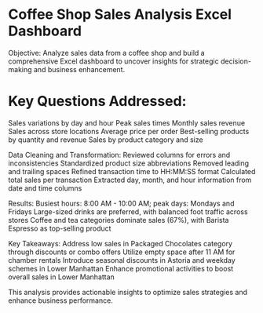 # Coffee Shop Sales Analysis Excel Dashboard

Objective: Analyze sales data from a coffee shop and build a comprehensive Excel dashboard to uncover insights for strategic decision-making and business enhancement.

# Key Questions Addressed:

Sales variations by day and hour
Peak sales times
Monthly sales revenue
Sales across store locations
Average price per order
Best-selling products by quantity and revenue
Sales by product category and size

Data Cleaning and Transformation:
Reviewed columns for errors and inconsistencies
Standardized product size abbreviations
Removed leading and trailing spaces
Refined transaction time to HH:MM:SS format
Calculated total sales per transaction
Extracted day, month, and hour information from date and time columns

Results:
Busiest hours: 8:00 AM - 10:00 AM; peak days: Mondays and Fridays
Large-sized drinks are preferred, with balanced foot traffic across stores
Coffee and tea categories dominate sales (67%), with Barista Espresso as top-selling product

Key Takeaways:
Address low sales in Packaged Chocolates category through discounts or combo offers
Utilize empty space after 11 AM for chamber rentals
Introduce seasonal discounts in Astoria and weekday schemes in Lower Manhattan
Enhance promotional activities to boost overall sales in Lower Manhattan

This analysis provides actionable insights to optimize sales strategies and enhance business performance.
